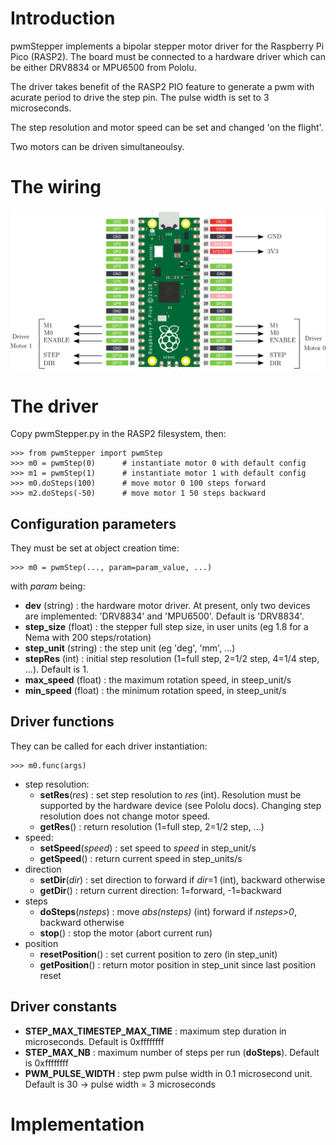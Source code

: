 # Introduction

pwmStepper implements a bipolar stepper motor driver for the Raspberry Pi Pico (RASP2). The board must be connected to a hardware driver which can be either DRV8834 or MPU6500 from Pololu.

The driver takes benefit of the RASP2 PIO feature to generate a pwm with acurate period to drive the step pin. The pulse width is set to 3 microseconds.

The step resolution and motor speed can be set and changed 'on the flight'.

Two motors can be driven simultaneoulsy.

# The wiring

![wiring](wiring.png)

# The driver

Copy pwmStepper.py in the RASP2 filesystem, then:

    >>> from pwmStepper import pwmStep
    >>> m0 = pwmStep(0)      # instantiate motor 0 with default config
    >>> m1 = pwmStep(1)      # instantiate motor 1 with default config
    >>> m0.doSteps(100)      # move motor 0 100 steps forward
    >>> m2.doSteps(-50)      # move motor 1 50 steps backward

## Configuration parameters

They must be set at object creation time:

    >>> m0 = pwmStep(..., param=param_value, ...)

with *param* being:

- __dev__ (string) : the hardware motor driver. At present, only two devices are implemented: 'DRV8834' and 'MPU6500'. Default is 'DRV8834'.
- __step_size__ (float) : the stepper full step size, in user units (eg 1.8 for a Nema with 200 steps/rotation)
- __step_unit__ (string) : the step unit (eg 'deg', 'mm', ...)
- __stepRes__ (int) : initial step resolution (1=full step, 2=1/2 step, 4=1/4 step, ...). Default is 1.
- __max_speed__ (float) : the maximum rotation speed, in steep_unit/s
- __min_speed__ (float) : the minimum rotation speed, in steep_unit/s

## Driver functions

They can be called for each driver instantiation:

    >>> m0.func(args)

- step resolution:
  - __setRes__(*res*) : set step resolution to *res* (int). Resolution must be supported by the hardware device (see Pololu docs). Changing step resolution does not change motor speed. 
  - __getRes__() : return resolution (1=full step, 2=1/2 step, ...)
- speed:
  - __setSpeed__(*speed*) : set speed to *speed* in step_unit/s
  - __getSpeed__() : return current speed in step_units/s
- direction
  - __setDir__(*dir*) : set direction to forward if *dir*=1 (int), backward otherwise
  - __getDir__() : return current direction: 1=forward, -1=backward
- steps
  - __doSteps__(*nsteps*) : move *abs(nsteps)* (int) forward if *nsteps>0*, backward otherwise
  - __stop__() : stop the motor (abort current run)
- position
  - __resetPosition__() : set current position to zero (in step_unit)
  - __getPosition__() : return motor position in step_unit since last position reset
 
## Driver constants

- __STEP_MAX_TIMESTEP_MAX_TIME__ : maximum step duration in microseconds. Default is 0xffffffff
- __STEP_MAX_NB__ : maximum number of steps per run (__doSteps__). Default is 0xffffffff
- __PWM_PULSE_WIDTH__ : step pwm pulse width in 0.1 microsecond unit. Default is 30 -> pulse width = 3 microseconds


# Implementation

